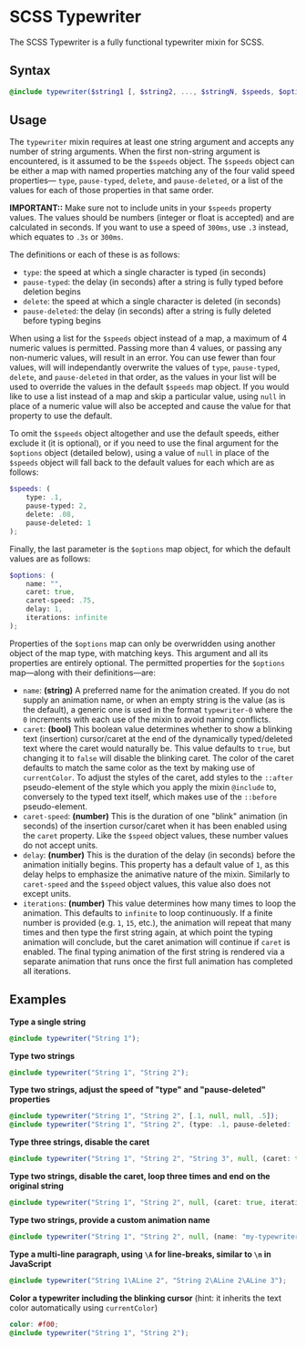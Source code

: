 # SCSS Typewriter

The SCSS Typewriter is a fully functional typewriter mixin for SCSS.

## Syntax

```scss
@include typewriter($string1 [, $string2, ..., $stringN, $speeds, $options])
```

## Usage

The `typewriter` mixin requires at least one string argument and accepts any number of string arguments. When the first non-string argument is encountered, is it assumed to be the `$speeds` object. The `$speeds` object can be either a map with named properties matching any of the four valid speed properties— `type`, `pause-typed`, `delete`, and `pause-deleted`, or a list of the values for each of those properties in that same order.

**IMPORTANT::** Make sure not to include units in your `$speeds` property values. The values should be numbers (integer or float is accepted) and are calculated in seconds. If you want to use a speed of `300ms`, use `.3` instead, which equates to `.3s` or `300ms`.

The definitions or each of these is as follows:
 - `type`: the speed at which a single character is typed (in seconds)
 - `pause-typed`: the delay (in seconds) after a string is fully typed before deletion begins
 - `delete`: the speed at which a single character is deleted (in seconds)
 - `pause-deleted`: the delay (in seconds) after a string is fully deleted before typing begins

When using a list for the `$speeds` object instead of a map, a maximum of 4 numeric values is permitted. Passing more than 4 values, or passing any non-numeric values, will result in an error. You can use fewer than four values, will will independantly overwrite the values of `type`, `pause-typed`, `delete`, and `pause-deleted` in that order, as the values in your list will be used to override the values in the default `$speeds` map object. If you would like to use a list instead of a map and skip a particular value, using `null` in place of a numeric value will also be accepted and cause the value for that property to use the default.

To omit the `$speeds` object altogether and use the default speeds, either exclude it (it is optional), or if you need to use the final argument for the `$options` object (detailed below), using a value of `null` in place of the `$speeds` object will fall back to the default values for each which are as follows:

```scss
$speeds: (
	type: .1,
	pause-typed: 2,
	delete: .08,
	pause-deleted: 1
);
```

Finally, the last parameter is the `$options` map object, for which the default values are as follows:

```scss
$options: (
	name: "",
	caret: true,
	caret-speed: .75,
	delay: 1,
	iterations: infinite
);
```

Properties of the `$options` map can only be overwridden using another object of the map type, with matching keys. This argument and all its properties are entirely optional. The permitted properties for the `$options` map—along with their definitions—are:
 - `name`: **(string)** A preferred name for the animation created. If you do not supply an animation name, or when an empty string is the value (as is the default), a generic one is used in the format `typewriter-0` where the `0` increments with each use of the mixin to avoid naming conflicts.
 - `caret`: **(bool)** This boolean value determines whether to show a blinking text (insertion) cursor/caret at the end of the dynamically typed/deleted text where the caret would naturally be. This value defaults to `true`, but changing it to `false` will disable the blinking caret. The color of the caret defaults to match the same color as the text by making use of `currentColor`. To adjust the styles of the caret, add styles to the `::after` pseudo-element of the style which you apply the mixin `@include` to, conversely to the typed text itself, which makes use of the `::before` pseudo-element.
 - `caret-speed`: **(number)** This is the duration of one "blink" animation (in seconds) of the insertion cursor/caret when it has been enabled using the `caret` property. Like the `$speed` object values, these number values do not accept units.
 - `delay`: **(number)** This is the duration of the delay (in seconds) before the animation initially begins. This property has a default value of `1`, as this delay helps to emphasize the animative nature of the mixin. Similarly to `caret-speed` and the `$speed` object values, this value also does not except units.
 - `iterations`: **(number)** This value determines how many times to loop the animation. This defaults to `infinite` to loop continuously. If a finite number is provided (e.g. `1`, `15`, etc.), the animation will repeat that many times and then type the first string again, at which point the typing animation will conclude, but the caret animation will continue if `caret` is enabled. The final typing animation of the first string is rendered via a separate animation that runs once the first full animation has completed all iterations.

## Examples

**Type a single string**
```scss
@include typewriter("String 1");
```
**Type two strings**
```scss
@include typewriter("String 1", "String 2");
```
**Type two strings, adjust the speed of "type" and "pause-deleted" properties**
```scss
@include typewriter("String 1", "String 2", [.1, null, null, .5]); 
@include typewriter("String 1", "String 2", (type: .1, pause-deleted: .5));
```
**Type three strings, disable the caret**
```scss
@include typewriter("String 1", "String 2", "String 3", null, (caret: true));
```
**Type two strings, disable the caret, loop three times and end on the original string**
```scss
@include typewriter("String 1", "String 2", null, (caret: true, iterations: 3));
```
**Type two strings, provide a custom animation name**
```scss
@include typewriter("String 1", "String 2", null, (name: "my-typewriter"));
```
**Type a multi-line paragraph, using `\A` for line-breaks, similar to `\n` in JavaScript**
```scss
@include typewriter("String 1\ALine 2", "String 2\ALine 2\ALine 3");
```
**Color a typewriter including the blinking cursor**
(hint: it inherits the text color automatically using `currentColor`)
```scss
color: #f00;
@include typewriter("String 1", "String 2");
```